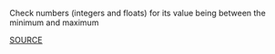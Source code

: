 Check numbers (integers and floats) for its value being between the minimum and maximum

[SOURCE](https://github.com/awslabs/cfn-python-lint/blob/master/docs/cfn-resource-specification.md#allowedpattern)